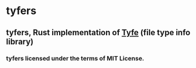 # tyfers
## tyfers, Rust implementation of [Tyfe](https://github.com/ferhatgec/tyfe) (file type info library)

### tyfers licensed under the terms of MIT License.
